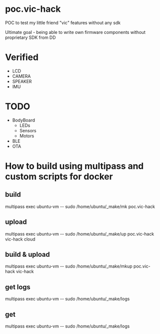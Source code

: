 # poc.vic-hack
POC to test my little friend "vic" features without any sdk

Ultimate goal - being able to write own firmware components without proprietary SDK from DD

# Verified
- LCD
- CAMERA
- SPEAKER
- IMU

# TODO 
- BodyBoard
  - LEDs
  - Sensors
  - Motors
- BLE
- OTA


# How to build using multipass and custom scripts for docker
## build
multipass exec ubuntu-vm -- sudo /home/ubuntu/_make/mk poc.vic-hack
## upload
multipass exec ubuntu-vm -- sudo /home/ubuntu/_make/up poc.vic-hack vic-hack cloud
## build & upload
multipass exec ubuntu-vm -- sudo /home/ubuntu/_make/mkup poc.vic-hack vic-hack
## get logs
multipass exec ubuntu-vm -- sudo /home/ubuntu/_make/logs
## get 
multipass exec ubuntu-vm -- sudo /home/ubuntu/_make/logs
